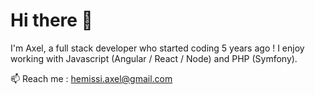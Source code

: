 # Hi there 👋
I'm Axel, a full stack developer who started coding 5 years ago ! I enjoy working with Javascript (Angular / React / Node) and PHP (Symfony).

📫 Reach me : [hemissi.axel@gmail.com](hemissi.axel@gmail.com)

<!---
axelhms/axelhms is a ✨ special ✨ repository because its `README.md` (this file) appears on your GitHub profile.
You can click the Preview link to take a look at your changes.
--->
